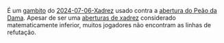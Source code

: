 É um [gambito](_insight/2024-07-05-Gambito.md) do [2024-07-06-Xadrez](api/2024/07/06/2024-07-06-Xadrez.md) usado contra a [abertura do Peão da Dama](_draft/Abertura%20do%20Peão%20da%20Dama.md). Apesar de ser uma [aberturas de xadrez](api/2024/07/06/2024-07-06-Aberturas_de_xadrez.md) considerado matematicamente inferior, muitos jogadores não encontram as linhas de refutação.